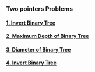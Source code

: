 ### Two pointers Problems

#### [1. Invert Binary Tree](problem/P1.md)

#### [2. Maximum Depth of Binary Tree](problem/P2.md)

#### [3. Diameter of Binary Tree](problem/P3.md)

#### [4. Invert Binary Tree](problem/P4.md)
